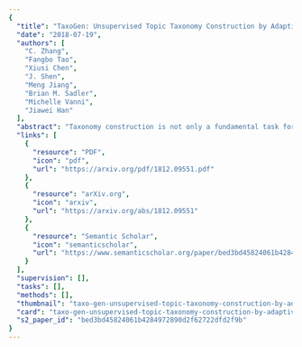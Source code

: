 ```yaml
---
{
  "title": "TaxoGen: Unsupervised Topic Taxonomy Construction by Adaptive Term Embedding and Clustering",
  "date": "2018-07-19",
  "authors": [
    "C. Zhang",
    "Fangbo Tao",
    "Xiusi Chen",
    "J. Shen",
    "Meng Jiang",
    "Brian M. Sadler",
    "Michelle Vanni",
    "Jiawei Han"
  ],
  "abstract": "Taxonomy construction is not only a fundamental task for semantic analysis of text corpora, but also an important step for applications such as information filtering, recommendation, and Web search. Existing pattern-based methods extract hypernym-hyponym term pairs and then organize these pairs into a taxonomy. However, by considering each term as an independent concept node, they overlook the topical proximity and the semantic correlations among terms. In this paper, we propose a method for constructing topic taxonomies, wherein every node represents a conceptual topic and is defined as a cluster of semantically coherent concept terms. Our method, TaxoGen, uses term embeddings and hierarchical clustering to construct a topic taxonomy in a recursive fashion. To ensure the quality of the recursive process, it consists of: (1) an adaptive spherical clustering module for allocating terms to proper levels when splitting a coarse topic into fine-grained ones; (2) a local embedding module for learning term embeddings that maintain strong discriminative power at different levels of the taxonomy. Our experiments on two real datasets demonstrate the effectiveness of TaxoGen compared with baseline methods.",
  "links": [
    {
      "resource": "PDF",
      "icon": "pdf",
      "url": "https://arxiv.org/pdf/1812.09551.pdf"
    },
    {
      "resource": "arXiv.org",
      "icon": "arxiv",
      "url": "https://arxiv.org/abs/1812.09551"
    },
    {
      "resource": "Semantic Scholar",
      "icon": "semanticscholar",
      "url": "https://www.semanticscholar.org/paper/bed3bd45824061b4284972890d2f62722dfd2f9b"
    }
  ],
  "supervision": [],
  "tasks": [],
  "methods": [],
  "thumbnail": "taxo-gen-unsupervised-topic-taxonomy-construction-by-adaptive-term-embedding-and-clustering-thumb.jpg",
  "card": "taxo-gen-unsupervised-topic-taxonomy-construction-by-adaptive-term-embedding-and-clustering-card.jpg",
  "s2_paper_id": "bed3bd45824061b4284972890d2f62722dfd2f9b"
}
---
```


